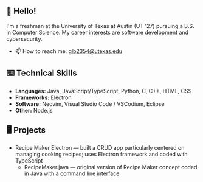 ## 👋 Hello! 

I'm a freshman at the University of Texas at Austin (UT '27) pursuing a B.S. in Computer Science. My career interests are software development and cybersecurity.
- 📫 How to reach me: glb2354@utexas.edu 

## ⌨️ Technical Skills 
- **Languages:** Java, JavaScript/TypeScript, Python, C, C++, HTML, CSS
- **Frameworks:** Electron
- **Software:** Neovim, Visual Studio Code / VSCodium, Eclipse
- **Other:** Node.js

## 🖥 Projects 
- Recipe Maker Electron — built a CRUD app particularly centered on managing cooking recipes; uses Electron framework and coded with TypeScript
  - RecipeMaker.java — original version of Recipe Maker concept coded in Java with a command line interface
